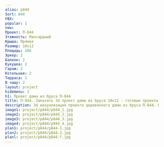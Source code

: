 ```yaml
---
alias: p844
Sort: 844
FBX: 
popular: 1
new: 
Проект: П-844
Этажность: Мансардный
Крыша: Прямая
Размер: 10х12
Площадь: 166
Эркер: 2
Балкон: 2
Кукушка: 2
Гараж: 2
Котельная: 2
Терраса: 1
В чашу: 2
layout: project
hidemenu: 1
h1: Проект дома из бруса П-844
title: П-844. Заказать 3d проект дома из бруса 10х12 - готовые проекты
description: 3d визуализация проекта деревянного дома из бруса П-844. Площадь 166 м2, размер 10х12. Вы можете внести любые изменения в проект.
image1: project/p844/p844_1.jpg
image2: project/p844/p844_2.jpg
image3: project/p844/p844_3.jpg
image4: project/p844/p844_4.jpg
plan1: project/p844/p844-1.jpg
plan2: project/p844/p844-2.jpg
planl: project/p844/p844-f.jpg
---
```

